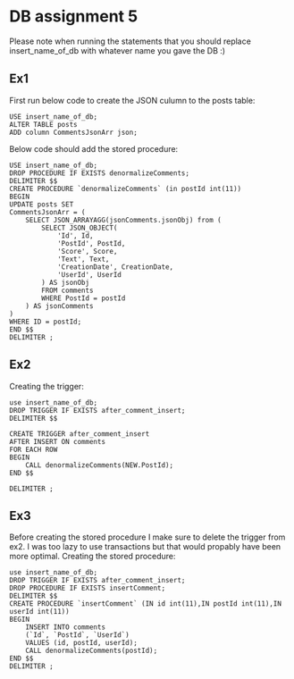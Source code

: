 # DB assignment 5

Please note when running the statements that you should replace insert_name_of_db with whatever name you gave the DB :)

## Ex1

First run below code to create the JSON culumn to the posts table:

	USE insert_name_of_db;
	ALTER TABLE posts
	ADD column CommentsJsonArr json;

Below code should add the stored procedure:

	USE insert_name_of_db;
	DROP PROCEDURE IF EXISTS denormalizeComments;
	DELIMITER $$
	CREATE PROCEDURE `denormalizeComments` (in postId int(11))
	BEGIN
	UPDATE posts SET
	CommentsJsonArr = (
		SELECT JSON_ARRAYAGG(jsonComments.jsonObj) from (
			SELECT JSON_OBJECT(
				'Id', Id,
				'PostId', PostId,
				'Score', Score,
				'Text', Text,
				'CreationDate', CreationDate,
				'UserId', UserId
			) AS jsonObj
			FROM comments
			WHERE PostId = postId
		) AS jsonComments
	)
	WHERE ID = postId;
	END $$
	DELIMITER ;

## Ex2

Creating the trigger:

	use insert_name_of_db;
	DROP TRIGGER IF EXISTS after_comment_insert;
	DELIMITER $$

	CREATE TRIGGER after_comment_insert
	AFTER INSERT ON comments
	FOR EACH ROW
	BEGIN
		CALL denormalizeComments(NEW.PostId);
	END $$

	DELIMITER ;

## Ex3

Before creating the stored procedure I make sure to delete the trigger from ex2. I was too lazy to use transactions but that would propably have been more optimal. Creating the stored procedure:

	use insert_name_of_db;
	DROP TRIGGER IF EXISTS after_comment_insert;
	DROP PROCEDURE IF EXISTS insertComment;
	DELIMITER $$
	CREATE PROCEDURE `insertComment` (IN id int(11),IN postId int(11),IN userId int(11))
	BEGIN
		INSERT INTO comments
		(`Id`, `PostId`, `UserId`)
		VALUES (id, postId, userId);
		CALL denormalizeComments(postId);
	END $$
	DELIMITER ;




